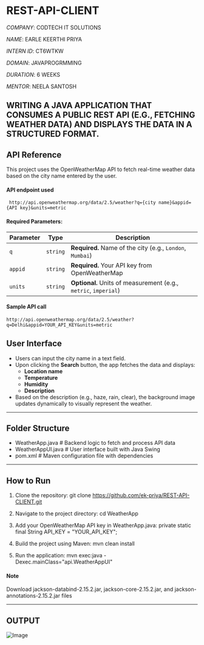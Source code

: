 # REST-API-CLIENT

*COMPANY*: CODTECH IT SOLUTIONS

*NAME*: EARLE KEERTHI PRIYA

*INTERN ID*: CT6WTKW

*DOMAIN*: JAVAPROGRMMING

*DURATION*: 6 WEEKS

*MENTOR*: NEELA SANTOSH

## WRITING A JAVA APPLICATION THAT CONSUMES  A PUBLIC REST API (E.G., FETCHING WEATHER  DATA) AND DISPLAYS THE DATA IN A  STRUCTURED FORMAT.


## API Reference

This project uses the OpenWeatherMap API to fetch real-time weather data based on the city name entered by the user.

#### API endpoint used

```http
 http://api.openweathermap.org/data/2.5/weather?q={city name}&appid={API key}&units=metric

```
#### Required Parameters:


| Parameter | Type     | Description                                                     |
| --------- | -------- | --------------------------------------------------------------- |
| `q`       | `string` | **Required.** Name of the city (e.g., `London`, `Mumbai`)       |
| `appid`   | `string` | **Required.** Your API key from OpenWeatherMap                  |
| `units`   | `string` | **Optional.** Units of measurement (e.g., `metric`, `imperial`) |

#### Sample API call
```http
http://api.openweathermap.org/data/2.5/weather?q=Delhi&appid=YOUR_API_KEY&units=metric

```

## User Interface

- Users can input the city name in a text field.
- Upon clicking the **Search** button, the app fetches the data and displays:
  - **Location name**
  - **Temperature**
  - **Humidity**
  - **Description**
- Based on the description (e.g., haze, rain, clear), the background image updates dynamically to visually represent the weather.

---

##  Folder Structure

- WeatherApp.java   # Backend logic to fetch and process API data
- WeatherAppUI.java # User interface built with Java Swing
- pom.xml           # Maven configuration file with dependencies

---

## How to Run

1. Clone the repository:
   git clone https://github.com/ek-priya/REST-API-CLIENT.git

2. Navigate to the project directory:
   cd WeatherApp

3. Add your OpenWeatherMap API key in WeatherApp.java:
   private static final String API_KEY = "YOUR_API_KEY";

4. Build the project using Maven:
   mvn clean install

5. Run the application:
   mvn exec:java -Dexec.mainClass="api.WeatherAppUI"

#### Note 
Download jackson-databind-2.15.2.jar, jackson-core-2.15.2.jar, and jackson-annotations-2.15.2.jar files 

---
## OUTPUT

![Image](https://github.com/user-attachments/assets/ebc88ed7-ca58-4231-bfaa-1ec7471c019d)
